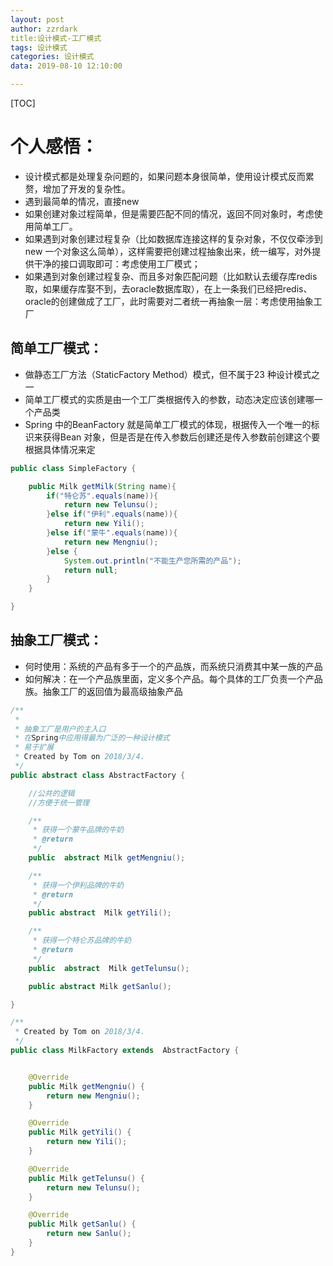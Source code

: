 ```yaml
---
layout: post
author: zzrdark
title:设计模式-工厂模式
tags: 设计模式
categories: 设计模式 
data: 2019-08-10 12:10:00

---
```




[TOC]





# 个人感悟：
-   设计模式都是处理复杂问题的，如果问题本身很简单，使用设计模式反而累赘，增加了开发的复杂性。
-   遇到最简单的情况，直接new
-   如果创建对象过程简单，但是需要匹配不同的情况，返回不同对象时，考虑使用简单工厂。
-   如果遇到对象创建过程复杂（比如数据库连接这样的复杂对象，不仅仅牵涉到new 一个对象这么简单），这样需要把创建过程抽象出来，统一编写，对外提供干净的接口调取即可：考虑使用工厂模式；
-   如果遇到对象创建过程复杂、而且多对象匹配问题（比如默认去缓存库redis取，如果缓存库娶不到，去oracle数据库取），在上一条我们已经把redis、oracle的创建做成了工厂，此时需要对二者统一再抽象一层：考虑使用抽象工厂


## 简单工厂模式：
-   做静态工厂方法（StaticFactory Method）模式，但不属于23 种设计模式之一
-   简单工厂模式的实质是由一个工厂类根据传入的参数，动态决定应该创建哪一个产品类
-   Spring 中的BeanFactory 就是简单工厂模式的体现，根据传入一个唯一的标识来获得Bean 对象，但是否是在传入参数后创建还是传入参数前创建这个要根据具体情况来定


```` java 
public class SimpleFactory {

    public Milk getMilk(String name){
        if("特仑苏".equals(name)){
            return new Telunsu();
        }else if("伊利".equals(name)){
            return new Yili();
        }else if("蒙牛".equals(name)){
            return new Mengniu();
        }else {
            System.out.println("不能生产您所需的产品");
            return null;
        }
    }

}
````


## 抽象工厂模式：
-   何时使用：系统的产品有多于一个的产品族，而系统只消费其中某一族的产品
-   如何解决：在一个产品族里面，定义多个产品。每个具体的工厂负责一个产品族。抽象工厂的返回值为最高级抽象产品

```` java 
/**
 *
 * 抽象工厂是用户的主入口
 * 在Spring中应用得最为广泛的一种设计模式
 * 易于扩展
 * Created by Tom on 2018/3/4.
 */
public abstract class AbstractFactory {

    //公共的逻辑
    //方便于统一管理

    /**
     * 获得一个蒙牛品牌的牛奶
     * @return
     */
    public  abstract Milk getMengniu();

    /**
     * 获得一个伊利品牌的牛奶
     * @return
     */
    public abstract  Milk getYili();

    /**
     * 获得一个特仑苏品牌的牛奶
     * @return
     */
    public  abstract  Milk getTelunsu();

    public abstract Milk getSanlu();

}

/**
 * Created by Tom on 2018/3/4.
 */
public class MilkFactory extends  AbstractFactory {


    @Override
    public Milk getMengniu() {
        return new Mengniu();
    }

    @Override
    public Milk getYili() {
        return new Yili();
    }

    @Override
    public Milk getTelunsu() {
        return new Telunsu();
    }

    @Override
    public Milk getSanlu() {
        return new Sanlu();
    }
}
````